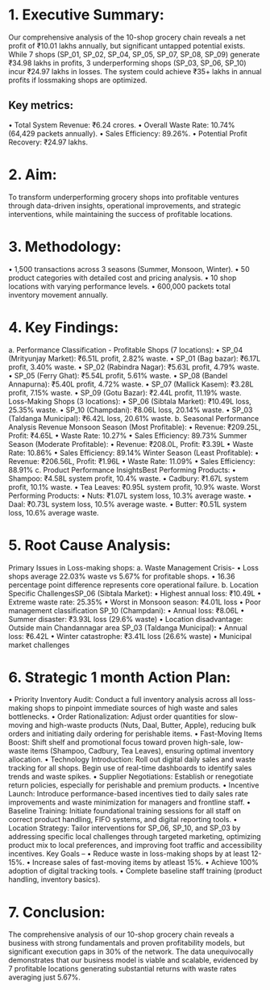 # 1. Executive Summary:

Our comprehensive analysis of the 10-shop grocery chain reveals a net profit of ₹10.01 lakhs
annually, but significant untapped potential exists. While 7 shops (SP_01, SP_02, SP_04, SP_05,
SP_07, SP_08, SP_09) generate ₹34.98 lakhs in profits, 3 underperforming shops (SP_03, SP_06,
SP_10) incur ₹24.97 lakhs in losses. The system could achieve ₹35+ lakhs in annual profits if lossmaking shops are optimized.

## Key metrics:
• Total System Revenue: ₹6.24 crores.
• Overall Waste Rate: 10.74% (64,429 packets annually).
• Sales Efficiency: 89.26%.
• Potential Profit Recovery: ₹24.97 lakhs.

# 2. Aim:
To transform underperforming grocery shops into profitable ventures through data-driven insights,
operational improvements, and strategic interventions, while maintaining the success of profitable
locations.

# 3. Methodology:
• 1,500 transactions across 3 seasons (Summer, Monsoon, Winter).
• 50 product categories with detailed cost and pricing analysis.
• 10 shop locations with varying performance levels.
• 600,000 packets total inventory movement annually.

# 4. Key Findings:
a. Performance Classification -
Profitable Shops (7 locations):
• SP_04 (Mrityunjay Market): ₹6.51L profit, 2.82% waste.
• SP_01 (Bag bazar): ₹6.17L profit, 3.40% waste.
• SP_02 (Rabindra Nagar): ₹5.63L profit, 4.79% waste.
• SP_05 (Ferry Ghat): ₹5.54L profit, 5.61% waste.
• SP_08 (Bandel Annapurna): ₹5.40L profit, 4.72% waste.
• SP_07 (Mallick Kasem): ₹3.28L profit, 7.15% waste.
• SP_09 (Gotu Bazar): ₹2.44L profit, 11.19% waste.
 Loss-Making Shops (3 locations):
• SP_06 (Sibtala Market): ₹10.49L loss, 25.35% waste.
• SP_10 (Champdani): ₹8.06L loss, 20.14% waste.
• SP_03 (Taldanga Municipal): ₹6.42L loss, 20.61% waste.
b. Seasonal Performance Analysis Revenue
Monsoon Season (Most Profitable):
• Revenue: ₹209.25L, Profit: ₹4.65L
• Waste Rate: 10.27%
• Sales Efficiency: 89.73%
Summer Season (Moderate Profitable):
• Revenue: ₹208.0L, Profit: ₹3.39L
• Waste Rate: 10.86%
• Sales Efficiency: 89.14%
Winter Season (Least Profitable):
• Revenue: ₹206.56L, Profit: ₹1.96L
• Waste Rate: 11.09%
• Sales Efficiency: 88.91%
c. Product Performance InsightsBest Performing Products:
• Shampoo: ₹4.58L system profit, 10.4% waste.
• Cadbury: ₹1.67L system profit, 10.1% waste.
• Tea Leaves: ₹0.95L system profit, 10.9% waste.
Worst Performing Products:
• Nuts: ₹1.07L system loss, 10.3% average waste.
• Daal: ₹0.73L system loss, 10.5% average waste.
• Butter: ₹0.51L system loss, 10.6% average waste.

# 5. Root Cause Analysis:
Primary Issues in Loss-making shops:
a. Waste Management Crisis-
• Loss shops average 22.03% waste vs 5.67% for profitable shops.
• 16.36 percentage point difference represents core operational failure.
b. Location Specific ChallengesSP_06 (Sibtala Market):
• Highest annual loss: ₹10.49L
• Extreme waste rate: 25.35%
• Worst in Monsoon season: ₹4.01L loss
• Poor management classification
SP_10 (Champdani):
• Annual loss: ₹8.06L
• Summer disaster: ₹3.93L loss (29.6% waste)
• Location disadvantage: Outside main Chandannagar area
SP_03 (Taldanga Municipal):
• Annual loss: ₹6.42L
• Winter catastrophe: ₹3.41L loss (26.6% waste)
• Municipal market challenges

# 6. Strategic 1 month Action Plan:
• Priority Inventory Audit: Conduct a full inventory analysis across all loss-making
shops to pinpoint immediate sources of high waste and sales bottlenecks.
• Order Rationalization: Adjust order quantities for slow-moving and high-waste
products (Nuts, Daal, Butter, Apple), reducing bulk orders and initiating daily
ordering for perishable items.
• Fast-Moving Items Boost: Shift shelf and promotional focus toward proven high-sale,
low-waste items (Shampoo, Cadbury, Tea Leaves), ensuring optimal inventory
allocation.
• Technology Introduction: Roll out digital daily sales and waste tracking for all shops.
Begin use of real-time dashboards to identify sales trends and waste spikes.
• Supplier Negotiations: Establish or renegotiate return policies, especially for
perishable and premium products.
• Incentive Launch: Introduce performance-based incentives tied to daily sales rate
improvements and waste minimization for managers and frontline staff.
• Baseline Training: Initiate foundational training sessions for all staff on correct
product handling, FIFO systems, and digital reporting tools.
• Location Strategy: Tailor interventions for SP_06, SP_10, and SP_03 by addressing
specific local challenges through targeted marketing, optimizing product mix to local
preferences, and improving foot traffic and accessibility incentives.
Key Goals –
• Reduce waste in loss-making shops by at least 12-15%.
• Increase sales of fast-moving items by atleast 15%.
• Achieve 100% adoption of digital tracking tools.
• Complete baseline staff training (product handling, inventory basics).

# 7. Conclusion:
The comprehensive analysis of our 10-shop grocery chain reveals a business with
strong fundamentals and proven profitability models, but significant execution gaps
in 30% of the network. The data unequivocally demonstrates that our business
model is viable and scalable, evidenced by 7 profitable locations generating
substantial returns with waste rates averaging just 5.67%.
